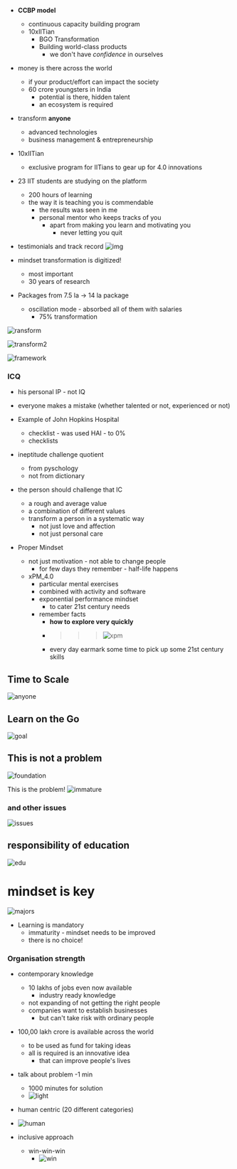 <!-- title: IBHUB notes -->

- **CCBP model**
	- continuous capacity building program 
	- 10xIITian
		- BGO Transformation
		- Building world-class products
			- we don't have *confidence* in ourselves 

- money is there across the world
	- if your product/effort can impact the society
	- 60 crore youngsters in India 
		- potential is there, hidden talent 
		- an ecosystem is required 

- transform **anyone**
	- advanced technologies 
	- business management & entrepreneurship

- 10xIITian
	- exclusive program for IITians to gear up for 4.0 innovations 

- 23 IIT students are studying on the platform 
	- 200 hours of learning 
	- the way it is teaching you is commendable 
		- the results was seen in me 
		- personal mentor who keeps tracks of you
			- apart from making you learn and motivating you
				- never letting you quit 

- testimonials and track record
![img](https://i.imgur.com/Q8oMyuS.jpg)

- mindset transformation is digitized! 
	- most important 
	- 30 years of research 

- Packages from 7.5 la -> 14 la package 
	- oscillation mode - absorbed all of them with salaries 
		- 75% transformation 

![ransform](https://i.imgur.com/DQrFNs5.jpg) 
 
![transform2](https://i.imgur.com/h4azNfR.jpg) 

![framework](https://i.imgur.com/1GhyIF5.jpg) 

### ICQ 
- his personal IP - not IQ 
- everyone makes a mistake (whether talented or not, experienced or not) 
- Example of John Hopkins Hospital 
	- checklist - was used HAI - to 0% 
	- checklists
- ineptitude challenge quotient 
	- from pyschology 
	- not from dictionary 

- the person should challenge that IC 
	- a rough and average value 
	- a combination of different values 
	- transform a person in a systematic way
		- not just love and affection
		- not just personal care 

- Proper Mindset 
	- not just motivation - not able to change people 
		- for few days they remember - half-life happens 
	- xPM_4.0 
		- particular mental exercises 
		- combined with activity and software
		- exponential performance mindset 
			- to cater 21st century needs 
		- remember facts
			- **how to explore very quickly** 
			- >>>	![xpm](https://i.imgur.com/f9BKEQC.jpg)
			- every day earmark some time to pick up some 21st century skills 

## Time to Scale 

![anyone](https://i.imgur.com/uXxmuYJ.jpg) 

## Learn on the Go 

![goal](https://i.imgur.com/Yjqeoqq.jpg) 



## This is not a problem

![foundation](https://i.imgur.com/yB4jDCC.jpg) 

This is the problem! 
![immature](https://i.imgur.com/r6G9XoQ.jpg)

### and other issues
![issues](https://i.imgur.com/IN4FLBV.jpg) 


## responsibility of education
![edu](https://i.imgur.com/h733WSZ.jpg)


# mindset is key
![majors](https://i.imgur.com/hrUpgS3.jpg)

- Learning is mandatory 
	- immaturity - mindset needs to be improved 
	- there is no choice! 

### Organisation strength 

- contemporary knowledge
	- 10 lakhs of jobs even now available 
		- industry ready knowledge 
	- not expanding of not getting the right people
	- companies want to establish businesses
		- but can't take risk with ordinary people 

- 100,00 lakh crore is available across the world 
	- to be used as fund for taking ideas 
	- all is required is an innovative idea 
		- that can improve people's lives 

- talk about problem -1 min
	-  1000 minutes for solution
	- ![light](https://i.imgur.com/dM5n1p1.jpg)

-  human centric (20 different categories)
- ![human](https://i.imgur.com/TI1xoh4.jpg)

 - inclusive approach 
	 - win-win-win
		 - ![win](https://i.imgur.com/VqVhMzR.jpg) 


